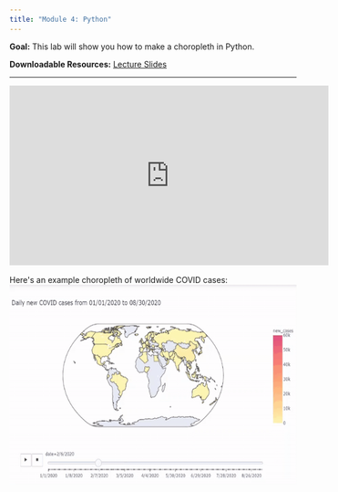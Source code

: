 ```yaml
---
title: "Module 4: Python"
---
```


**Goal:** This lab will show you how to make a choropleth in Python.

**Downloadable Resources:** <a href="{{ site.baseurl }}/files/python_week4.pdf" target="_blank">Lecture Slides</a>

<hr/>

<iframe width="560" height="315" src="https://www.youtube.com/embed/VTsCLB7tDxA" frameborder="0" allow="accelerometer; autoplay; clipboard-write; encrypted-media; gyroscope; picture-in-picture" allowfullscreen></iframe>

Here's an example choropleth of worldwide COVID cases:
<img src="/images/PythonAnimation.gif" height="350"/>
